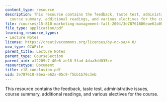 ```yaml
---
content_type: resource
description: This resource contains the feedback, taste test, administrative issues,
  course summary, additional readings, and various electives for the course.
file: /courses/15-810-marketing-management-fall-2004/3e78761886eae62a05c9f5bb1b76c3eb_c18_conclusion.pdf
file_type: application/pdf
learning_resource_types:
- Lecture Notes
license: https://creativecommons.org/licenses/by-nc-sa/4.0/
ocw_type: OCWFile
parent_title: Lecture Notes
parent_type: CourseSection
parent_uid: a12209c7-40e6-ae18-5fad-4daa3dd035ce
resourcetype: Document
title: c18_conclusion.pdf
uid: 3e787618-86ea-e62a-05c9-f5bb1b76c3eb
---
```

This resource contains the feedback, taste test, administrative issues, course summary, additional readings, and various electives for the course.